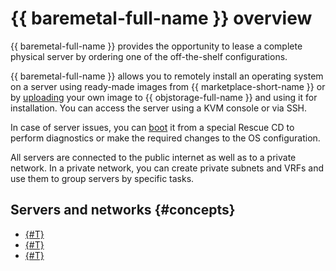 # {{ baremetal-full-name }} overview

{{ baremetal-full-name }} provides the opportunity to lease a complete physical server by ordering one of the off-the-shelf configurations.

{{ baremetal-full-name }} allows you to remotely install an operating system on a server using ready-made images from {{ marketplace-short-name }} or by [uploading](../operations/image-upload.md) your own image to {{ objstorage-full-name }} and using it for installation. You can access the server using a KVM console or via SSH.

In case of server issues, you can [boot](../operations/servers/rescue-boot.md) it from a special Rescue CD to perform diagnostics or make the required changes to the OS configuration.

All servers are connected to the public internet as well as to a private network. In a private network, you can create private subnets and VRFs and use them to group servers by specific tasks.

## Servers and networks {#concepts}

* [{#T}](./servers.md)
* [{#T}](./server-configurations.md)
* [{#T}](./network.md)

